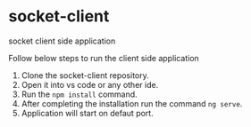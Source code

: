 # socket-client
socket client side application

Follow below steps to run the client side application

1. Clone the socket-client repository.
2. Open it into vs code or any other ide.
3. Run the `npm install` command.
4. After completing the installation run the command `ng serve`.
5. Application will start on defaut port.
